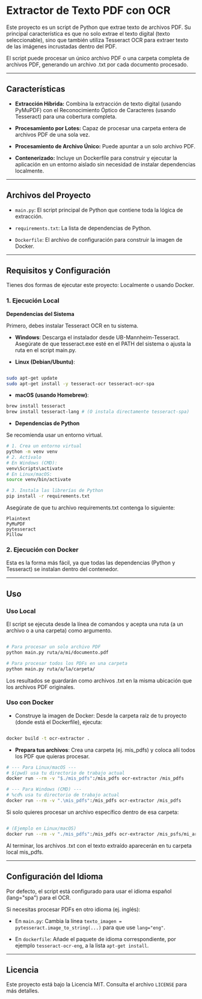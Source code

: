 # Extractor de Texto PDF con OCR

Este proyecto es un script de Python que extrae texto de archivos PDF. Su principal característica es que no solo extrae el texto digital (texto seleccionable), sino que también utiliza Tesseract OCR para extraer texto de las imágenes incrustadas dentro del PDF.

El script puede procesar un único archivo PDF o una carpeta completa de archivos PDF, generando un archivo .txt por cada documento procesado.

---

## Características

- **Extracción Híbrida:** Combina la extracción de texto digital (usando PyMuPDF) con el Reconocimiento Óptico de Caracteres (usando Tesseract) para una cobertura completa.

- **Procesamiento por Lotes:** Capaz de procesar una carpeta entera de archivos PDF de una sola vez.

- **Procesamiento de Archivo Único:** Puede apuntar a un solo archivo PDF.

- **Contenerizado:** Incluye un Dockerfile para construir y ejecutar la aplicación en un entorno aislado sin necesidad de instalar dependencias localmente.

---

## Archivos del Proyecto

- `main.py`: El script principal de Python que contiene toda la lógica de extracción.

- `requirements.txt`: La lista de dependencias de Python.

- `Dockerfile`: El archivo de configuración para construir la imagen de Docker.

---

## Requisitos y Configuración

Tienes dos formas de ejecutar este proyecto: Localmente o usando Docker.

### 1. Ejecución Local

**Dependencias del Sistema**

Primero, debes instalar Tesseract OCR en tu sistema.

- **Windows**: Descarga el instalador desde UB-Mannheim-Tesseract. Asegúrate de que tesseract.exe esté en el PATH del sistema o ajusta la ruta en el script main.py.

- **Linux (Debian/Ubuntu)**:

```Bash

sudo apt-get update
sudo apt-get install -y tesseract-ocr tesseract-ocr-spa
```

- **macOS (usando Homebrew)**:

```Bash
brew install tesseract
brew install tesseract-lang # (O instala directamente tesseract-spa)
```
- **Dependencias de Python**

Se recomienda usar un entorno virtual.

```Bash
# 1. Crea un entorno virtual
python -m venv venv
# 2. Actívalo
# En Windows (CMD):
venv\Scripts\activate
# En Linux/macOS:
source venv/bin/activate

# 3. Instala las librerías de Python
pip install -r requirements.txt
```
Asegúrate de que tu archivo requirements.txt contenga lo siguiente:

```
Plaintext
PyMuPDF
pytesseract
Pillow
```

### 2. Ejecución con Docker

Esta es la forma más fácil, ya que todas las dependencias (Python y Tesseract) se instalan dentro del contenedor.

---

## Uso

### Uso Local

El script se ejecuta desde la línea de comandos y acepta una ruta (a un archivo o a una carpeta) como argumento.

```Bash

# Para procesar un solo archivo PDF
python main.py ruta/a/mi/documento.pdf

# Para procesar todos los PDFs en una carpeta
python main.py ruta/a/la/carpeta/
```

Los resultados se guardarán como archivos .txt en la misma ubicación que los archivos PDF originales.

### Uso con Docker

- Construye la imagen de Docker: Desde la carpeta raíz de tu proyecto (donde está el Dockerfile), ejecuta:

```Bash

docker build -t ocr-extractor .
```

- **Prepara tus archivos**: Crea una carpeta (ej. mis_pdfs) y coloca allí todos los PDF que quieras procesar.

```Bash
# --- Para Linux/macOS ---
# $(pwd) usa tu directorio de trabajo actual
docker run --rm -v "$./mis_pdfs":/mis_pdfs ocr-extractor /mis_pdfs

# --- Para Windows (CMD) ---
# %cd% usa tu directorio de trabajo actual
docker run --rm -v ".\mis_pdfs":/mis_pdfs ocr-extractor /mis_pdfs
```

Si solo quieres procesar un archivo específico dentro de esa carpeta:

```Bash

# (Ejemplo en Linux/macOS)
docker run --rm -v "./mis_pdfs":/mis_pdfs ocr-extractor /mis_psfs/mi_archivo_especifico.pdf
```
Al terminar, los archivos .txt con el texto extraído aparecerán en tu carpeta local mis_pdfs.

---

## Configuración del Idioma

Por defecto, el script está configurado para usar el idioma español (lang="spa") para el OCR.

Si necesitas procesar PDFs en otro idioma (ej. inglés):

- En `main.py`: Cambia la línea `texto_imagen = pytesseract.image_to_string(...)` para que use `lang="eng"`.

- En `dockerfile`: Añade el paquete de idioma correspondiente, por ejemplo `tesseract-ocr-eng`, a la lista `apt-get install`.

---

## Licencia

Este proyecto está bajo la Licencia MIT. Consulta el archivo `LICENSE` para más detalles.